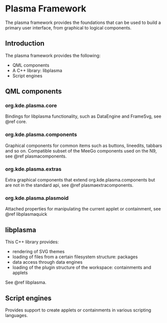 # Plasma Framework
The plasma framework provides the foundations that can be used to build a primary user interface, from graphical to logical components.

## Introduction
The plasma framework provides the following:
- QML components
- A C++ library: libplasma
- Script engines

## QML components
### org.kde.plasma.core

Bindings for libplasma functionality, such as DataEngine and FrameSvg, see @ref core.

### org.kde.plasma.components
Graphical components for common items such as buttons, lineedits, tabbars and so on. Compatible subset of the MeeGo components used on the N9, see @ref plasmacomponents.

### org.kde.plasma.extras
Extra graphical components that extend org.kde.plasma.components but are not in the standard api, see @ref plasmaextracomponents.

### org.kde.plasma.plasmoid
Attached properties for manipulating the current applet or containment, see @ref libplasmaquick

## libplasma
This C++ library provides:
- rendering of SVG themes
- loading of files from a certain filesystem structure: packages
- data access through data engines
- loading of the plugin structure of the workspace: containments and applets

See @ref libplasma.

## Script engines
Provides support to create applets or containments in various scripting languages.

